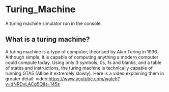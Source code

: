 # Turing_Machine
A turing machine simulator run in the console.
## What is a turing machine?
A turing machine is a type of computer, theorised by Alan Turing in 1936. Although simple, it is capable of computing anything a modern computer could compute today. Using only 3 symbols, 0s, 1s and blanks, and a table of states and instructions, the turing machine is technically capable of running GTA5 (All be it extremely slowly). Here is a video explaining them in greater detail:
video:https://www.youtube.com/watch?v=dNRDvLACg5Q&t=145s

